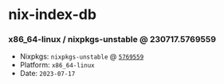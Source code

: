 # nix-index-db
### x86_64-linux / nixpkgs-unstable @ 230717.5769559
- Nixpkgs: `nixpkgs-unstable` @ [`5769559`](https://github.com/NixOS/nixpkgs/commit/57695599bdc4f7bfe5d28cfa23f14b3d8bdf8a5f)
- Platform: `x86_64-linux`
- Date: `2023-07-17`
